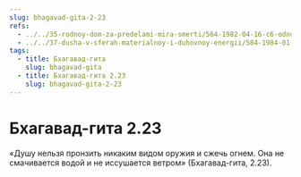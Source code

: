 ```yaml
---
slug: bhagavad-gita-2-23
refs:
  - ../../35-rodnoy-dom-za-predelami-mira-smerti/564-1982-04-16-c6-odnogo-miga-dostatochno-chtoby-nachat-puteshestvie-k-bessmertiyu.md
  - ../../37-dusha-v-sferah-materialnoy-i-duhovnoy-energii/584-1984-01-08-b6-chuvstva-um-razum-i-dusha.md
tags:
  - title: Бхагавад-гита
    slug: bhagavad-gita
  - title: Бхагавад-гита 2.23
    slug: bhagavad-gita-2-23
---
```


# Бхагавад-гита 2.23

«Душу нельзя пронзить никаким видом оружия и сжечь огнем. Она не смачивается водой и не иссушается ветром» (Бхагавад-гита, 2.23).
